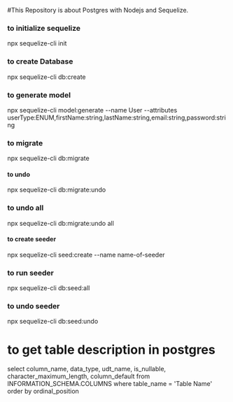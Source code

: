 #This Repository is about Postgres with Nodejs and Sequelize.

### to initialize sequelize

npx sequelize-cli init

### to create Database

npx sequelize-cli db:create

### to generate model

npx sequelize-cli model:generate --name User --attributes userType:ENUM,firstName:string,lastName:string,email:string,password:string

### to migrate

npx sequelize-cli db:migrate

#### to undo

npx sequelize-cli db:migrate:undo

### to undo all

npx sequelize-cli db:migrate:undo all

#### to create seeder

npx sequelize-cli seed:create --name name-of-seeder

### to run seeder

npx sequelize-cli db:seed:all

### to undo seeder

npx sequelize-cli db:seed:undo

# to get table description in postgres

select column_name, data_type, udt_name, is_nullable, character_maximum_length, column_default
from INFORMATION_SCHEMA.COLUMNS
where table_name = 'Table Name'
order by ordinal_position
